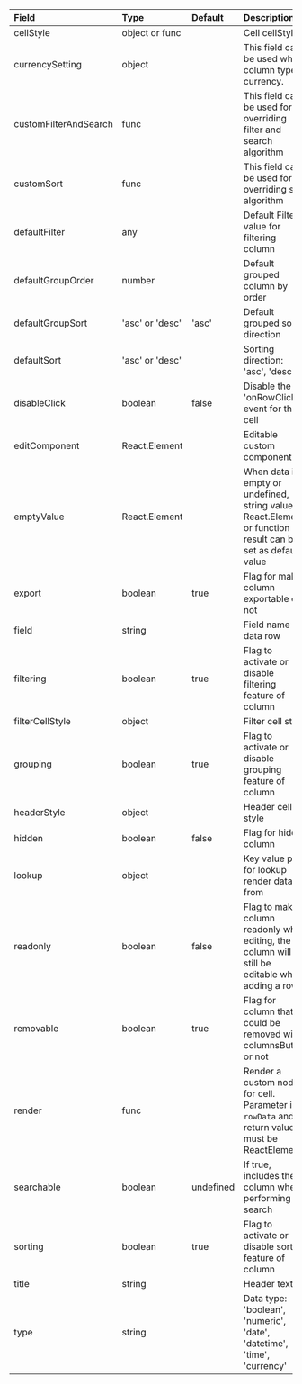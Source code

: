 | Field                   | Type            | Default   | Description                                                                                                   |
|:------------------------|:----------------|:----------|:--------------------------------------------------------------------------------------------------------------|
| cellStyle               | object or func  |           | Cell cellStyle                                                                                                |
| currencySetting         | object          |           | This field can be used when column type is currency.                                                          |
| customFilterAndSearch   | func            |           | This field can be used for overriding filter and search algorithm                                             |
| customSort              | func            |           | This field can be used for overriding sort algorithm                                                          |
| defaultFilter           | any             |           | Default Filter value for filtering column                                                                     |
| defaultGroupOrder       | number          |           | Default grouped column by order                                                                               |
| defaultGroupSort        | 'asc' or 'desc' | 'asc'     | Default grouped sort direction                                                                                |
| defaultSort             | 'asc' or 'desc' |           | Sorting direction: 'asc', 'desc'                                                                              |
| disableClick            | boolean         | false     | Disable the 'onRowClick' event for this cell                                                                  |
| editComponent           | React.Element   |           | Editable custom component                                                                                     |
| emptyValue              | React.Element   |           | When data is empty or undefined, string value, React.Element or function result can be set as default value   |
| export                  | boolean         | true      | Flag for make column exportable or not                                                                        |
| field                   | string          |           | Field name of data row                                                                                        |
| filtering               | boolean         | true      | Flag to activate or disable filtering feature of column                                                       |
| filterCellStyle         | object          |           | Filter cell style                                                                                             |
| grouping                | boolean         | true      | Flag to activate or disable grouping feature of column                                                        | 
| headerStyle             | object          |           | Header cell style                                                                                             |
| hidden                  | boolean         | false     | Flag for hide column                                                                                          |
| lookup                  | object          |           | Key value pair for lookup render data from                                                                    |
| readonly                | boolean         | false     | Flag to make column readonly when editing, the column will still be editable when adding a row                |
| removable               | boolean         | true      | Flag for column that could be removed with columnsButton or not                                               |
| render                  | func            |           | Render a custom node for cell. Parameter is `rowData` and return value must be ReactElement                   |
| searchable              | boolean         | undefined | If true, includes the column when performing a search                                                         |
| sorting                 | boolean         | true      | Flag to activate or disable sorting feature of column                                                         |
| title                   | string          |           | Header text                                                                                                   |
| type                    | string          |           | Data type: 'boolean', 'numeric', 'date', 'datetime', 'time', 'currency'                                       |